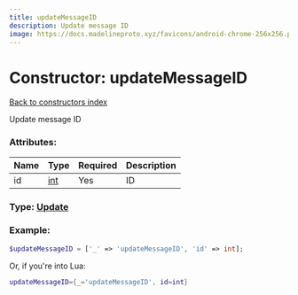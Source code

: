 ```yaml
---
title: updateMessageID
description: Update message ID
image: https://docs.madelineproto.xyz/favicons/android-chrome-256x256.png
---
```

# Constructor: updateMessageID  
[Back to constructors index](index.md)



Update message ID

### Attributes:

| Name     |    Type       | Required | Description |
|----------|---------------|----------|-------------|
|id|[int](../types/int.md) | Yes|ID|



### Type: [Update](../types/Update.md)


### Example:

```php
$updateMessageID = ['_' => 'updateMessageID', 'id' => int];
```  


Or, if you're into Lua:

```lua
updateMessageID={_='updateMessageID', id=int}

```


